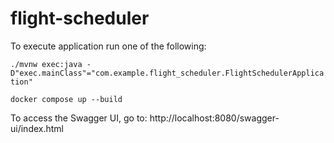 # flight-scheduler

To execute application run one of the following:

`./mvnw exec:java -D"exec.mainClass"="com.example.flight_scheduler.FlightSchedulerApplication"`

`docker compose up --build`

To access the Swagger UI, go to:
http://localhost:8080/swagger-ui/index.html